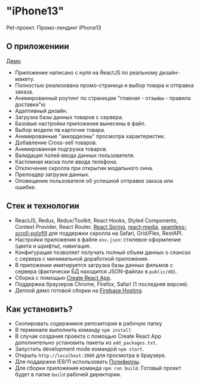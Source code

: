 # "iPhone13"

Pet-проект. Промо-лендинг iPhone13

## О приложениии

[Демо](https://iphone-promo.web.app/)

- Приложение написано с нуля на ReactJS по реальному дизайн-макету.
- Полностью реализована промо-страница и выбор товара и отправка заказа.
- Анимированный роутинг по страницам "главная - отзывы - правила доставки"ю
- Адаптивный дизайн.
- Загрузка базы данных товаров с сервера.
- Базовые настройки приложения вынесены в файл.
- Выбор модели пв карточке товара.
- Анимированные "аккордеоны" просмотра характеристик.
- Добавление Cross-sell товаров.
- Анимированная подгрузка товаров.
- Валидация полей ввода данных пользователя.
- Кастомная маска поля ввода телефона.
- Отключение скролла при открытии модального окна.
- Прелоадер загрузки данных.
- Оповещение пользователя об успешной отправке заказа или ошибке.

## Стек и технологии

- ReactJS, Redux, Redux/Toolkit, React Hooks, Styled Components, Context Provider, React Router, [React Spring](https://react-spring.io), [react-media](https://www.npmjs.com/package/react-media), [seamless-scroll-polyfill](https://www.npmjs.com/package/seamless-scroll-polyfill) для поддержки скролла на Safari, Grid/Flex, RestAPI.
- Настройки приложения в файле `env.json`: стилевое оформление (цвета и шрифты), навигация.
- Конфигурация позволяет получать полный объем данных о сеансах с сервера с минимальной доработкой приложения.
- В приложении имитируется загрузка базы данных фильмов c сервера (фактически БД находится JSON-файлах в `public/db`).
- Сборка с помощью [Create React App](https://github.com/facebook/create-react-app).
- Поддержка браузеров Сhrome, Firefox, Safari (1 последняя версия).
- Деплой демо готовой сборки на [Firebase Hosting](https://firebase.google.com).

## Как установить?

- Скопировать содержимое репозитория в рабочую папку
- В терминале выполнить команду `npm install`
- В случае создания проекта с помощью Create React App дополнительно установить пакеты из `add_packages.txt`.
- Запустить development mode командой `npm start`.
- Открыть `http://localhost:3000` для просмотра в браузере.
- Для поддержки IE9/11 использовать [Полифиллы](https://github.com/facebook/create-react-app/blob/main/packages/react-app-polyfill).
- Для сборки приложения команда `npm run build`. Готовый проект будет в папке `build` рабочей директории.
